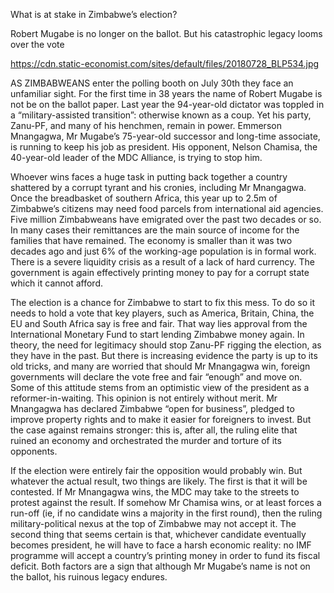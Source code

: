 What is at stake in Zimbabwe’s election?

Robert Mugabe is no longer on the ballot. But his catastrophic legacy looms over the vote

https://cdn.static-economist.com/sites/default/files/20180728_BLP534.jpg

AS ZIMBABWEANS enter the polling booth on July 30th they face an unfamiliar sight. For the first time in 38 years the name of Robert Mugabe is not be on the ballot paper. Last year the 94-year-old dictator was toppled in a “military-assisted transition”: otherwise known as a coup. Yet his party, Zanu-PF, and many of his henchmen, remain in power. Emmerson Mnangagwa, Mr Mugabe’s 75-year-old successor and long-time associate, is running to keep his job as president. His opponent, Nelson Chamisa, the 40-year-old leader of the MDC Alliance, is trying to stop him. 

Whoever wins faces a huge task in putting back together a country shattered by a corrupt tyrant and his cronies, including Mr Mnangagwa. Once the breadbasket of southern Africa, this year up to 2.5m of Zimbabwe’s citizens may need food parcels from international aid agencies. Five million Zimbabweans have emigrated over the past two decades or so. In many cases their remittances are the main source of income for the families that have remained. The economy is smaller than it was two decades ago and just 6% of the working-age population is in formal work. There is a severe liquidity crisis as a result of a lack of hard currency. The government is again effectively printing money to pay for a corrupt state which it cannot afford. 

The election is a chance for Zimbabwe to start to fix this mess. To do so it needs to hold a vote that key players, such as America, Britain, China, the EU and South Africa say is free and fair. That way lies approval from the International Monetary Fund to start lending Zimbabwe money again. In theory, the need for legitimacy should stop Zanu-PF rigging the election, as they have in the past. But there is increasing evidence the party is up to its old tricks, and many are worried that should Mr Mnangagwa win, foreign governments will declare the vote free and fair “enough” and move on. Some of this attitude stems from an optimistic view of the president as a reformer-in-waiting. This opinion is not entirely without merit. Mr Mnangagwa has declared Zimbabwe “open for business”, pledged to improve property rights and to make it easier for foreigners to invest. But the case against remains stronger: this is, after all, the ruling elite that ruined an economy and orchestrated the murder and torture of its opponents. 

If the election were entirely fair the opposition would probably win. But whatever the actual result, two things are likely. The first is that it will be contested. If Mr Mnangagwa wins, the MDC may take to the streets to protest against the result. If somehow Mr Chamisa wins, or at least forces a run-off (ie, if no candidate wins a majority in the first round), then the ruling military-political nexus at the top of Zimbabwe may not accept it. The second thing that seems certain is that, whichever candidate eventually becomes president, he will have to face a harsh economic reality: no IMF programme will accept a country’s printing money in order to fund its fiscal deficit. Both factors are a sign that although Mr Mugabe’s name is not on the ballot, his ruinous legacy endures.